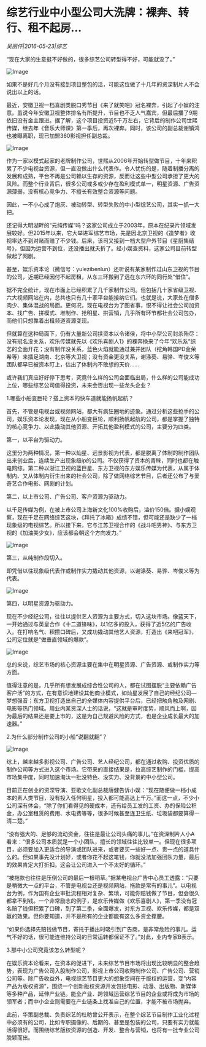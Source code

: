 # 综艺行业中小型公司大洗牌：裸奔、转行、租不起房…

*吴丽仟|2016-05-23|综艺*

“现在大家的生意挺不好做的，很多综艺公司转型得不好，可能就没了。”

![Image](http://p1.pstatp.com/large/31fe000011d0d0bcbf38)

如果不是好几个月没有接到项目整包的活，可能这位做了十几年的资深制片人不会说出以上的话。

最近，安徽卫视一档喜剧类脱口秀节目《来了就笑吧》冠名裸奔，引起了小娱的注意。虽说今年安徽卫视整体排名有所提升，节目也不乏人气嘉宾，但最后播了9期依旧没有金主跟进。据了解，这个项目投资近5千万左右，它背后的制作公司世熙传媒，继去年《音乐大师课》第一季后，再次裸奔。同时，该公司的副总裁谢镇鸿也被曝离职，现已加盟360影视担任副总裁。

![Image](http://p1.pstatp.com/large/31fe000011d0d0bcbf38)

作为一家以模式起家的老牌制作公司，世熙从2006年开始转型做节目，十年来积累了不少电视台资源，但一直没做出什么代表作。令人忧伤的是，随着制播分离的发展和成熟，平台不再是公司赖以生存的资源，反而让这些中型公司承担了更大的风险。而整个行业背后，很多公司或多或少存在盈利模式单一，明星资源、广告资源薄弱，没有核心竞争力、不擅长有效整合资源等问题。

因此，一不小心成了炮灰、被动转型、转型失败的中小型综艺公司，其实一抓一大把。

还记得大明湖畔的“元纯传媒”吗？这家公司成立于2003年，原本在纪录片领域发展较好。但2015年以来，它大举进军综艺市场，先是因北京卫视的《造梦者》收视率达不到对赌而赔了不少钱。后来，该司又接到一档大型户外节目《星厨集结号》，但因为运营不到位，还没播出就夭折了。经小娱查资料，这家公司目前转型做起了网剧。

甚至，娱乐资本论（微信号：yulezibenlun）还听说有某家制作过山东卫视的节目的公司，近期已经因付不起房租，从东三环搬到了远在东六环的同行处“借住”。

据不完全统计，现在市面上已经积累了几千家制作公司。但包括几十家省级卫视、六大视频网站在内，总共也只有几十家平台能接纳它们。也就是说，大家处在僧多肉少、集体混战的局面。更何况，现在电视台为了图省事，恨不得让社会公司加资本、找广告、拼模式、堆制作、抢明星、拱营销，几乎所有环节都社会公司包办，而他们只想靠着出租频道资源变现。

但就算在这种局面下，仍有大量新公司挟资本以令诸侯，将中小型公司封杀殆尽：没有冠名没关系，欢乐传媒就先以《欢乐喜剧人1》的裸奔换来了今年“欢乐系”综艺的全面开花；没有制作没关系，蓝色火焰就能通过兼并团队（挖角韩国PD金荣希等）来插足湖南、北京等大卫视；没有资金更没关系，谢涤葵、易骅、岑俊义等团队都早已被资本盯上，估出了体制内不敢想的天价……

或许我们真应好好停下思考，究竟什么样的公司会面临出局，什么样的公司能成功上位，哪些综艺公司值得投资，未来会否出现一些龙头企业？

1.哪些小船变巨轮？搭上资本的快车道就能扬帆起航？

首先，不管是电视台或视频网站，都大有疯狂圈地的迹象。通过分析这些抢手的公司，娱乐资本论发现，现在从小船变巨轮，顺利扬帆起航的公司，都是掌握了独特的核心竞争力、以此撬动其他资源、开拓其他盈利模式的公司，主要分为四类。

第一，以平台为驱动力。

这里分为两种情况，第一种以灿星、远景影视为代表，都是脱离了体制的制作团队出来创业后，连续生产出现象级ip的公司。不仅获得了资本的青睐，同时也都在触电网综。第二种以浙江卫视的蓝巨星、东方卫视的东方娱乐传媒为代表，从属于体制内、又从体制内衍生出来的社会公司，除了做网络综艺节目，后者还公布了与爱奇艺合作电影、网剧的计划。

第二，以上市公司、广告公司、客户资源为驱动力。

以千足传媒为例，在被上市公司上海新文化100%收购后，溢价150倍。据小娱观察，现在千足在网络综艺这块，《拜托了冰箱》成绩不错，但可能还是缺少了一档现象级的电视综艺。所以接下来，它与江苏卫视合作的《战斗吧男神》、与东方卫视的《加油美少女》，应该都会朝这个方向发力。”

![Image](http://p2.pstatp.com/large/320b000011cfe30bd4d8)

第三，从纯制作段切入。

即凭借以往现象级代表作或制作实力撬动其他资源，以谢涤葵、易骅、岑俊义等为代表。

![Image](http://p3.pstatp.com/large/31f700001eff9aff7041)

第四，以明星资源为驱动力。

现在不少经纪公司，往往以提供艺人资源为主要方式，切入这块市场。像蓝天下，一开始通过与英皇合作《十二道锋味》，以1亿多的投入，获得了近5亿的广告收入。在打响名气、积攒口碑后，又成功撬动其他艺人资源，打造出《来吧冠军》，公司定位就是“做垂直领域的爆款”。

![Image](http://p2.pstatp.com/large/320b000011ce7608e921)

总的来说，综艺市场的核心资源主要在集中在明星资源、广告资源、或制作实力等方面。

值得注意的是，几乎所有想发展成综合性公司的人，都在试图摆脱“主要依赖广告客户活”的方式，在有意识地建设其他商业模式，如灿星发展了自己的经纪公司—梦想强音；东方卫视打造出自己的全媒体内容提供平台后，已经把触角触及网剧、电影等热门领域。用业内某资深人士的话说，“这就是审时度势，顺风而上啊，因为最后的结果还是要上市的，这是为自己规避风险的方式，也是企业成长最大的加速器。”

2.为什么部分制作公司的小船“说翻就翻”？

![Image](http://p3.pstatp.com/large/320400010f782c937779)

综上，越来越多影视公司、广告公司、艺人经纪公司，都在通过收购、投资优质的制作公司等方式进入这个市场。它带来的直接结果是，拉高综艺制作的门槛，提高市场集中度，同时加速淘汰一批没特色、没实力、没背景的中小型公司。

目前正在创业的资深导演、亚歌文化副总裁唐健告诉小娱：“现在随便做一档小成本的素人类节目，没有投入任何明星，投入都可能高达上千万。”而这一点，不少小公司深有体会，“除了你们看得见的硬成本，还有给员工发的工资、办的保险公积金，办公室租赁的费用、水电费等等，很多时候甚至连卫生纸、垃圾袋都要算得一清二楚。”

“没有强大的、足够的流动资金，往往是最让公司头痛的事儿。”在资深制片人小A看来：“很多公司本质就是一个小团队，擅长的领域往往比较单一。但现在很多项目，必须要加入更适合的导演或团队进来，或者要买一些好一点、贵一点的道具什么的。但如果事先没计划好，或者你花不起这笔钱，你就没法加强团队力量，最后的效果肯定大打折扣。这会让公司进入一个不太好的循环。”

“被拖款也往往是压倒公司的最后一根稻草。”据某电视台广告中心员工透露：“只要是稍微大一点的平台，不管是电视台还是视频网站，拖款是常有的事儿”。以电视台为例，作为国有企业审批流程相对复杂、繁琐，可能你赔钱做了节目，但会很久都拿不到钱。一个非常励志的例子，是欢乐传媒做《欢乐喜剧人》，第一季没有冠名赔了钱但积累了口碑，到了第二季，全面爆发，对东方卫视、欢乐传媒，都是双赢的效果。但你要知道，并不是所有的企业都能有这么多资金撑腰。

“如果你选择先赔钱做节目，寄托于播出时吸引到广告商，是非常危险的事儿。运气不好的话，很可能连维持公司的日常运转都保证不了。”对此，业内专家B表示。

3.那中小公司究竟该怎么转型呢？

在娱乐资本论看来，在资本的促进下，未来综艺节目市场将出现比较明显的整合趋势，表现为广告公司入股制作公司，影视上市公司收购制作公司、广告公司、营销公司等。除广告收益外，电视综艺节目更大的想象空间在于版权的运营，变“内容产品为版权资源”，围绕一个创新版权资源开发包括电影、动漫、出版物、新媒体等多种产品，延伸产业链。能全产业、跨领域运营综艺节目的企业或将成为市场的领军者；而中小企业则需要在产业链条上找准自己的位置，才能不被市场抛弃。

此前，华策副总裁、负责综艺的杜昉曾公开表示，在整个综艺节目制作工业化过程中必须有的公司，比如专职摄像的、后期的、甚至是包装的公司，只要有实力就能活得很好。而围绕综艺版权资源的创造、开发、整合与营销，也将有一批专业公司脱颖而出。

